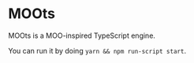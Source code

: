 # MOOts

MOOts is a MOO-inspired TypeScript engine.

You can run it by doing `yarn && npm run-script start`.
